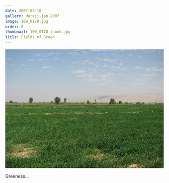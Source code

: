 ```yaml
---
date: 2007-03-18
gallery: dureji-jan-2007
image: 100_0170.jpg
order: 8
thumbnail: 100_0170-thumb.jpg
title: Fields of Green
---
```


![Fields of Green](./100_0170.jpg)

Greeness...